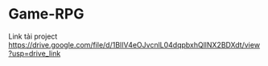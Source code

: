 # Game-RPG
Link tải project
https://drive.google.com/file/d/1BlIV4eOJvcnlL04dqpbxhQllNX2BDXdt/view?usp=drive_link

